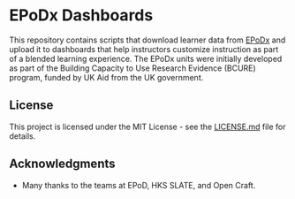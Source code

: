 # EPoDx Dashboards

This repository contains scripts that download learner data from
[EPoDx](https://www.epodx.org) and upload it to dashboards that help
instructors customize instruction as part of a blended learning experience. The
EPoDx units were initially developed as part of the Building Capacity to Use
Research Evidence (BCURE) program, funded by UK Aid from the UK government.

## License

This project is licensed under the MIT License - see the
[LICENSE.md](LICENSE.md) file for details.

## Acknowledgments

* Many thanks to the teams at EPoD, HKS SLATE, and Open Craft.
